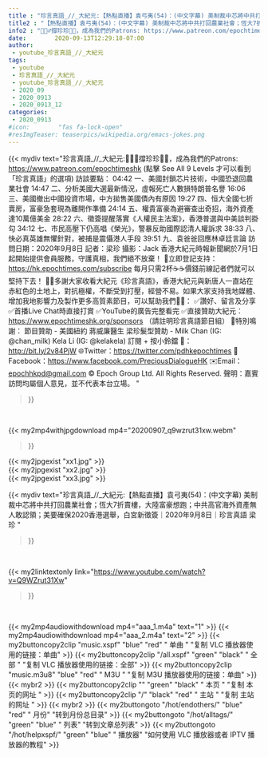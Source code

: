 ```yaml
---
title : "珍言真語_//_大紀元:【熱點直播】袁弓夷(54)：(中文字幕) 美制裁中芯將中共打回農業社會；恆大7折賣樓，大陸富豪想跑；中共高官海外資產無人敢認領；美要確保2020香港選舉，白宮新徵簽｜2020年9月8日｜珍言真語 梁珍 "
title2 : "【熱點直播】袁弓夷(54)：(中文字幕) 美制裁中芯將中共打回農業社會；恆大7折賣樓，大陸富豪想跑；中共高官海外資產無人敢認領；美要確保2020香港選舉，白宮新徵簽｜2020年9月8日｜珍言真語 梁珍 "
info2 : "🙋🏼‍♂️撐珍珍💪🏻，成為我們的Patrons: https://www.patreon.com/epochtimeshk  (點擊  See All 9 Levels  才可以看到「珍言真語」的選項)  訪談要點： 04:42  一、美國封鎖芯片技術，中國恐退回農業社會 14:47  二、分析美國大選最新情況，虛報死亡人數損特朗普名譽 16:06  三、美國撤出中國投資市場，中方拋售美國債內有原因 19:27  四、恒大全國七折賣房，富豪急套現為離開作準備 24:14  五、權貴富豪為避審查出奇招，海外資產達10萬億美金 28:22  六、徵簽提醒落實《人權民主法案》，香港普選與中美談判掛勾 34:12  七、市民高壓下仍高唱《榮光》，警暴反助國際認清人權訴求 38:33  八、快必真英雄無懼針對，被捕是震懾港人手段  39:51  九、袁爸爸回應林卓廷言論  訪問日期：2020年9月8日  記者：梁珍  攝影：Jack  香港大紀元時報新聞網於7月1日起開始提供會員服務，守護真相，我們絕不放棄！ 💎立即登記支持：https://hk.epochtimes.com/subscribe 每月只需2杯☕☕價錢前線記者們就可以堅持下去！  🙏🏻多謝大家收看大紀元《珍言真語》，香港大紀元與新唐人一直站在赤紅色的土地上，對抗極權，不斷受到打壓，經營不易。如果大家支持我地媒體、增加我地影響力及製作更多高質素節目，可以幫助我們💪🏻： ✅讚好、留言及分享 ✅首播Live Chat時直接打賞 ✅YouTube的廣告完整看完  ✅直接贊助大紀元：https://www.epochtimeshk.org/sponsors （請註明珍言真語節目組）  💐特別鳴謝： 節目贊助 - 美國紐約 蔣威廉醫生 梁珍髮型贊助 - Milk Chan (IG: @chan_milk)   Kela Li (IG: @kelakela)  訂閱 + 按小鈴鐺 🔔：http://bit.ly/2v84PjW 🌐Twitter：https://twitter.com/pdhkepochtimes 👥Facebook：https://www.facebook.com/PreciousDialogueHK ✉️Email：epochhkpd@gmail.com  © Epoch Group Ltd. All Rights Reserved.  聲明：嘉賓訪問均屬個人意見，並不代表本台立場。 "
date:        2020-09-13T12:29:18-07:00
author:
 - youtube_珍言真語_//_大紀元
tags:
 - youtube
 - 珍言真語_//_大紀元
 - youtube_珍言真語_//_大紀元
 - 2020_09
 - 2020_0913
 - 2020_0913_12
categories:
 - 2020_0913
#icon:        "fas fa-lock-open"
#resImgTeaser: teaserpics/wikipedia.org/emacs-jokes.png
---
```


{{< mydiv text="珍言真語_//_大紀元:🙋🏼‍♂️撐珍珍💪🏻，成為我們的Patrons: https://www.patreon.com/epochtimeshk  (點擊  See All 9 Levels  才可以看到「珍言真語」的選項)  訪談要點： 04:42  一、美國封鎖芯片技術，中國恐退回農業社會 14:47  二、分析美國大選最新情況，虛報死亡人數損特朗普名譽 16:06  三、美國撤出中國投資市場，中方拋售美國債內有原因 19:27  四、恒大全國七折賣房，富豪急套現為離開作準備 24:14  五、權貴富豪為避審查出奇招，海外資產達10萬億美金 28:22  六、徵簽提醒落實《人權民主法案》，香港普選與中美談判掛勾 34:12  七、市民高壓下仍高唱《榮光》，警暴反助國際認清人權訴求 38:33  八、快必真英雄無懼針對，被捕是震懾港人手段  39:51  九、袁爸爸回應林卓廷言論  訪問日期：2020年9月8日  記者：梁珍  攝影：Jack  香港大紀元時報新聞網於7月1日起開始提供會員服務，守護真相，我們絕不放棄！ 💎立即登記支持：https://hk.epochtimes.com/subscribe 每月只需2杯☕☕價錢前線記者們就可以堅持下去！  🙏🏻多謝大家收看大紀元《珍言真語》，香港大紀元與新唐人一直站在赤紅色的土地上，對抗極權，不斷受到打壓，經營不易。如果大家支持我地媒體、增加我地影響力及製作更多高質素節目，可以幫助我們💪🏻： ✅讚好、留言及分享 ✅首播Live Chat時直接打賞 ✅YouTube的廣告完整看完  ✅直接贊助大紀元：https://www.epochtimeshk.org/sponsors （請註明珍言真語節目組）  💐特別鳴謝： 節目贊助 - 美國紐約 蔣威廉醫生 梁珍髮型贊助 - Milk Chan (IG: @chan_milk)   Kela Li (IG: @kelakela)  訂閱 + 按小鈴鐺 🔔：http://bit.ly/2v84PjW 🌐Twitter：https://twitter.com/pdhkepochtimes 👥Facebook：https://www.facebook.com/PreciousDialogueHK ✉️Email：epochhkpd@gmail.com  © Epoch Group Ltd. All Rights Reserved.  聲明：嘉賓訪問均屬個人意見，並不代表本台立場。 "
>}}
<br>


{{< my2mp4withjpgdownload mp4="20200907_q9wzrut31xw.webm"
>}}

{{< my2jpgexist "xx1.jpg" >}}<br>
{{< my2jpgexist "xx2.jpg" >}}<br>
{{< my2jpgexist "xx3.jpg" >}}<br>



{{< mydiv text="珍言真語_//_大紀元:【熱點直播】袁弓夷(54)：(中文字幕) 美制裁中芯將中共打回農業社會；恆大7折賣樓，大陸富豪想跑；中共高官海外資產無人敢認領；美要確保2020香港選舉，白宮新徵簽｜2020年9月8日｜珍言真語 梁珍 "
>}}
<br>

{{< my2linktextonly link="https://www.youtube.com/watch?v=Q9WZrut31Xw"
>}}


<br>

{{< my2mp4audiowithdownload mp4="aaa_1.m4a"    text="1" >}}
{{< my2mp4audiowithdownload mp4="aaa_2.m4a"    text="2" >}}
{{< my2buttoncopy2clip "music.xspf"        "blue"   "red"    " 单曲 "  "复制 VLC 播放器使用的链接：单曲" >}} {{< my2buttoncopy2clip "/all.xspf"         "green"  "black"  " 全部 "  "复制 VLC 播放器使用的链接：全部" >}} {{< my2buttoncopy2clip "music.m3u8"        "blue"   "red"    " M3U  "    "复制 M3U 播放器使用的链接：单曲" >}} {{< mybr2 >}} {{< my2buttoncopy2clip ""                  "green"  "black"  " 本页 "    "复制 本页的网址 " >}} {{< my2buttoncopy2clip "/"                 "black"  "red"    " 主站 "    "复制 主站的网址 " >}} {{< mybr2 >}} {{< my2buttongoto      "/hot/endothers/"   "blue"   "red"    " 月份"   "转到月份总目录" >}} {{< my2buttongoto      "/hot/alltags/"     "green"  "blue"   " 列表"   "转到文章总列表" >}} {{< my2buttongoto      "/hot/helpxspf/"    "green"  "blue"   " 播放器" "如何使用 VLC 播放器或者 IPTV 播放器的教程" >}} 
